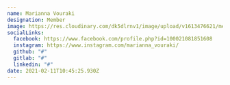 ```yaml
---
name: Marianna Vouraki
designation: Member
image: https://res.cloudinary.com/dk5dlrnv1/image/upload/v1613476621/members/vouraki_xlk5j7.jpg
socialLinks:
  facebook: https://www.facebook.com/profile.php?id=100021081851608
  instagram: https://www.instagram.com/marianna_vouraki/
  github: "#"
  gitlab: "#"
  linkedin: "#"
date: 2021-02-11T10:45:25.930Z
---
```

